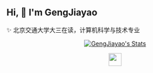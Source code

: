 ## Hi, 👋 I'm GengJiayao

<!--
**gengjiayao/gengjiayao** is a ✨ _special_ ✨ repository because its `README.md` (this file) appears on your GitHub profile.

Here are some ideas to get you started:

- 🔭 I’m currently working on ...
- 🌱 I’m currently learning ...
- 👯 I’m looking to collaborate on ...
- 🤔 I’m looking for help with ...
- 💬 Ask me about ...
- 📫 How to reach me: ...
- 😄 Pronouns: ...
- ⚡ Fun fact: ...
-->

  ✨ 北京交通大学大三在读，计算机科学与技术专业

<p align="center">
  <a href="https://github.com/gengjiayao" class="rich-diff-level-one">
    <img src="https://github-readme-stats.vercel.app/api?username=gengjiayao&title_color=333&text_color=777" alt="GengJiayao's Stats" >
    <!-- &hide=issues
    <img src="https://github-readme-stats.vercel.app/api?username=gengjiayao&hide=issues&title_color=333&text_color=777" alt="GengJiayao's Stats" >
    -->
  </a>
</p>

<p align="center">
  <a href="https://space.bilibili.com/323342686" target="_blank" alt="Bilibili" title="Bilibili">
    <img src="https://user-images.githubusercontent.com/29084184/166415345-91925d37-c66f-448f-8d75-c8355fe0b692.png" width="30px"/>
  </a>

